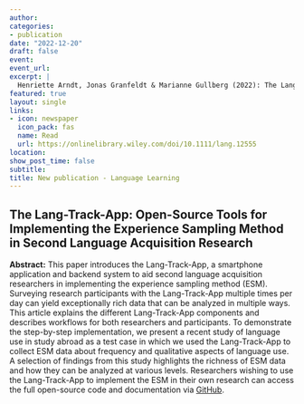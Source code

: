 ```yaml
---
author:
categories:
- publication
date: "2022-12-20"
draft: false
event:
event_url:
excerpt: | 
  Henriette Arndt, Jonas Granfeldt & Marianne Gullberg (2022): The Lang-Track-App: Open-Source Tools for Implementing the Experience Sampling Method in Second Language Acquisition Research. Language Learning.
featured: true
layout: single
links:
- icon: newspaper
  icon_pack: fas
  name: Read
  url: https://onlinelibrary.wiley.com/doi/10.1111/lang.12555
location:
show_post_time: false
subtitle:
title: New publication - Language Learning
---
```


## The Lang-Track-App: Open-Source Tools for Implementing the Experience Sampling Method in Second Language Acquisition Research
**Abstract:** This paper introduces the Lang-Track-App, a smartphone application and backend system to aid second language acquisition researchers in implementing the experience sampling method (ESM). Surveying research participants with the Lang-Track-App multiple times per day can yield exceptionally rich data that can be analyzed in multiple ways. This article explains the different Lang-Track-App components and describes workflows for both researchers and participants. To demonstrate the step-by-step implementation, we present a recent study of language use in study abroad as a test case in which we used the Lang-Track-App to collect ESM data about frequency and qualitative aspects of language use. A selection of findings from this study highlights the richness of ESM data and how they can be analyzed at various levels. Researchers wishing to use the Lang-Track-App to implement the ESM in their own research can access the full open-source code and documentation via [GitHub](https://github.com/HumlabLu).